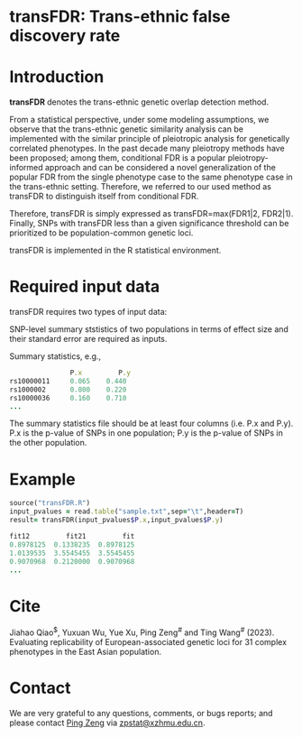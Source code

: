 # transFDR: Trans-ethnic false discovery rate
# Introduction
**transFDR** denotes the trans-ethnic genetic overlap detection method.

From a statistical perspective, under some modeling assumptions, we observe that the trans-ethnic genetic similarity analysis can be implemented with the similar principle of pleiotropic analysis for genetically correlated phenotypes. In the past decade many pleiotropy methods have been proposed; among them, conditional FDR is a popular pleiotropy-informed approach and can be considered a novel generalization of the popular FDR from the single phenotype case to the same phenotype case in the trans-ethnic setting. Therefore, we referred to our used method as transFDR to distinguish itself from conditional FDR.

Therefore, transFDR is simply expressed as transFDR=max(FDR1|2, FDR2|1). Finally, SNPs with transFDR less than a given significance threshold can be prioritized to be population-common genetic loci.

transFDR is implemented in the R statistical environment.
# Required input data
transFDR requires two types of input data:

SNP-level summary ststistics of two populations in terms of effect size and their standard error are required as inputs.

Summary statistics, e.g.,
```ruby
               P.x         P.y
rs10000011     0.065    0.440
rs1000002      0.800    0.220
rs10000036     0.160    0.710
...

```
The summary statistics file should be at least four columns (i.e. P.x and P.y). P.x is the p-value of SNPs in one population; P.y is the p-value of SNPs in the other population.

# Example
```ruby
source("transFDR.R")
input_pvalues = read.table("sample.txt",sep="\t",header=T)
result= transFDR(input_pvalues$P.x,input_pvalues$P.y)

fit12         fit21         fit
0.8978125  0.1338235  0.8978125
1.0139535  3.5545455  3.5545455
0.9070968  0.2120000  0.9070968
...

```
# Cite
Jiahao Qiao<sup>$</sup>, Yuxuan Wu, Yue Xu, Ping Zeng<sup>#</sup> and Ting Wang<sup>#</sup> (2023). Evaluating replicability of European-associated genetic loci for 31 complex phenotypes in the East Asian population.

# Contact
We are very grateful to any questions, comments, or bugs reports; and please contact [Ping Zeng](https://github.com/biostatpzeng) via zpstat@xzhmu.edu.cn.
